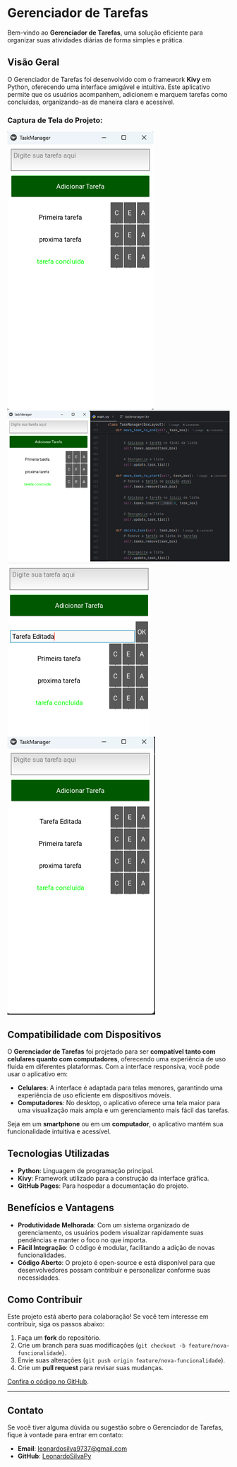 # Gerenciador de Tarefas

Bem-vindo ao **Gerenciador de Tarefas**, uma solução eficiente para organizar suas atividades diárias de forma simples e prática.

## Visão Geral
O Gerenciador de Tarefas foi desenvolvido com o framework **Kivy** em Python, oferecendo uma interface amigável e intuitiva. Este aplicativo permite que os usuários acompanhem, adicionem e marquem tarefas como concluídas, organizando-as de maneira clara e acessível.

### Captura de Tela do Projeto:
![Print 2](imagens/print1.png)
![Print 1](imagens/print2.png)
![Print 4](imagens/print3.png)
![Print 3](imagens/print4.png)

## Compatibilidade com Dispositivos
O **Gerenciador de Tarefas** foi projetado para ser **compatível tanto com celulares quanto com computadores**, oferecendo uma experiência de uso fluida em diferentes plataformas. Com a interface responsiva, você pode usar o aplicativo em:

- **Celulares**: A interface é adaptada para telas menores, garantindo uma experiência de uso eficiente em dispositivos móveis.
- **Computadores**: No desktop, o aplicativo oferece uma tela maior para uma visualização mais ampla e um gerenciamento mais fácil das tarefas.

Seja em um **smartphone** ou em um **computador**, o aplicativo mantém sua funcionalidade intuitiva e acessível.

## Tecnologias Utilizadas
- **Python**: Linguagem de programação principal.
- **Kivy**: Framework utilizado para a construção da interface gráfica.
- **GitHub Pages**: Para hospedar a documentação do projeto.

## Benefícios e Vantagens
- **Produtividade Melhorada**: Com um sistema organizado de gerenciamento, os usuários podem visualizar rapidamente suas pendências e manter o foco no que importa.
- **Fácil Integração**: O código é modular, facilitando a adição de novas funcionalidades.
- **Código Aberto**: O projeto é open-source e está disponível para que desenvolvedores possam contribuir e personalizar conforme suas necessidades.

## Como Contribuir
Este projeto está aberto para colaboração! Se você tem interesse em contribuir, siga os passos abaixo:
1. Faça um **fork** do repositório.
2. Crie um branch para suas modificações (`git checkout -b feature/nova-funcionalidade`).
3. Envie suas alterações (`git push origin feature/nova-funcionalidade`).
4. Crie um **pull request** para revisar suas mudanças.

[Confira o código no GitHub](https://github.com/LeonardoSilvaPy/Gerenciador-de-Tarefas).

---

## Contato
Se você tiver alguma dúvida ou sugestão sobre o Gerenciador de Tarefas, fique à vontade para entrar em contato:
- **Email**: [leonardosilva9737@gmail.com](mailto:leonardosilva9737@gmail.com)
- **GitHub**: [LeonardoSilvaPy](https://github.com/LeonardoSilvaPy)
